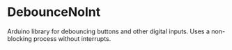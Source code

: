 # DebounceNoInt

Arduino library for debouncing buttons and other digital inputs. Uses a non-blocking process without interrupts.
